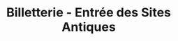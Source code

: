---
title: "Billetterie - Entrée des Sites Antiques"
url: /vaison-la-romaine/billetterie-entree-des-sites-antiques/
shop: Tickets
---
